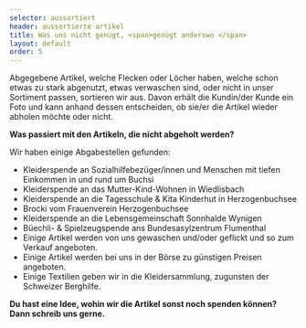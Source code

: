 ```yaml
---
selector: aussortiert
header: aussortierte artikel
title: Was uns nicht genügt, <span>genügt anderswo </span>
layout: default
order: 5
---
```


Abgegebene Artikel, welche Flecken oder Löcher haben, welche
schon etwas zu stark abgenutzt, etwas verwaschen sind, oder
nicht in unser Sortiment passen, sortieren wir aus.
Davon erhält die Kundin/der Kunde ein Foto und kann anhand dessen
entscheiden, ob sie/er die Artikel wieder abholen möchte oder nicht.

__Was passiert mit den Artikeln, die nicht abgeholt werden?__

Wir haben einige Abgabestellen gefunden:

- Kleiderspende an Sozialhilfebezüger/innen und Menschen mit tiefen Einkommen in und rund um Buchsi
- Kleiderspende an das Mutter-Kind-Wohnen in Wiedlisbach
- Kleiderspende an die Tagesschule & Kita Kinderhut in Herzogenbuchsee
- Brocki vom Frauenverein Herzogenbuchsee
- Kleiderspende an die Lebensgemeinschaft Sonnhalde Wynigen
- Büechli- & Spielzeugspende ans Bundesasylzentrum Flumenthal
- Einige Artikel werden von uns gewaschen und/oder geflickt und so zum Verkauf angeboten.
- Einige Artikel werden bei uns in der Börse zu günstigen Preisen angeboten.
- Einige Textilien geben wir in die Kleidersammlung, zugunsten der Schweizer Berghilfe.

**Du hast eine Idee, wohin wir die Artikel sonst noch spenden können? Dann schreib uns gerne.**

